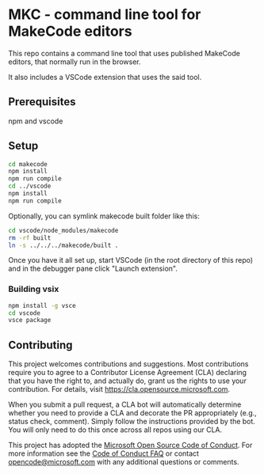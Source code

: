 # MKC - command line tool for MakeCode editors

This repo contains a command line tool that uses published MakeCode editors, that normally
run in the browser.

It also includes a VSCode extension that uses the said tool.

## Prerequisites

npm and vscode

## Setup

```bash
cd makecode
npm install
npm run compile
cd ../vscode
npm install
npm run compile
```

Optionally, you can symlink makecode built folder like this:

```bash
cd vscode/node_modules/makecode
rm -rf built
ln -s ../../../makecode/built .
```

Once you have it all set up, start VSCode (in the root directory of this repo) and in the debugger pane click "Launch extension".

### Building vsix

```bash
npm install -g vsce
cd vscode
vsce package
```

## Contributing

This project welcomes contributions and suggestions.  Most contributions require you to agree to a
Contributor License Agreement (CLA) declaring that you have the right to, and actually do, grant us
the rights to use your contribution. For details, visit https://cla.opensource.microsoft.com.

When you submit a pull request, a CLA bot will automatically determine whether you need to provide
a CLA and decorate the PR appropriately (e.g., status check, comment). Simply follow the instructions
provided by the bot. You will only need to do this once across all repos using our CLA.

This project has adopted the [Microsoft Open Source Code of Conduct](https://opensource.microsoft.com/codeofconduct/).
For more information see the [Code of Conduct FAQ](https://opensource.microsoft.com/codeofconduct/faq/) or
contact [opencode@microsoft.com](mailto:opencode@microsoft.com) with any additional questions or comments.
